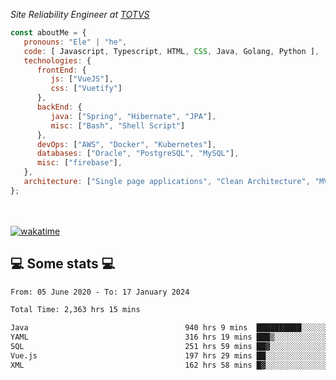 <p><em>Site Reliability Engineer at <a href="https://www.totvs.com/">TOTVS</a></br>
</em></p>


```javascript
const aboutMe = {
   pronouns: "Ele" | "he",
   code: [ Javascript, Typescript, HTML, CSS, Java, Golang, Python ],
   technologies: {
      frontEnd: {
         js: ["VueJS"],
         css: ["Vuetify"]
      },
      backEnd: {
         java: ["Spring", "Hibernate", "JPA"],
         misc: ["Bash", "Shell Script"]
      },
      devOps: ["AWS", "Docker", "Kubernetes"],
      databases: ["Oracle", "PostgreSQL", "MySQL"],
      misc: ["firebase"],
   },
   architecture: ["Single page applications", "Clean Architecture", "MVC", "Microservices"],
};
```
</br></br>
[![wakatime](https://wakatime.com/badge/user/a3a8ed06-d304-4d6b-bc86-4adc418cdea7.svg)](https://wakatime.com/@a3a8ed06-d304-4d6b-bc86-4adc418cdea7)
<h2>💻 Some stats 💻</h2>

<!--START_SECTION:waka-->

```txt
From: 05 June 2020 - To: 17 January 2024

Total Time: 2,363 hrs 15 mins

Java                                   940 hrs 9 mins  ██████████░░░░░░░░░░░░░░░   39.78 %
YAML                                   316 hrs 19 mins ███▒░░░░░░░░░░░░░░░░░░░░░   13.39 %
SQL                                    251 hrs 59 mins ██▓░░░░░░░░░░░░░░░░░░░░░░   10.66 %
Vue.js                                 197 hrs 29 mins ██░░░░░░░░░░░░░░░░░░░░░░░   08.36 %
XML                                    162 hrs 58 mins █▓░░░░░░░░░░░░░░░░░░░░░░░   06.90 %
```

<!--END_SECTION:waka-->
